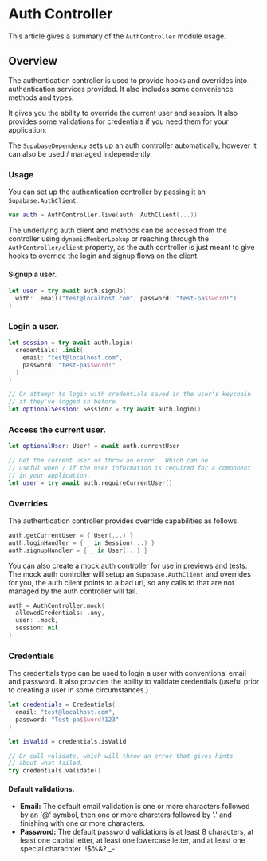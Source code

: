# Auth Controller

This article gives a summary of the ``AuthController`` module usage.

## Overview

The authentication controller is used to provide hooks and overrides into authentication
services provided.  It also includes some convenience methods and types.

It gives you the ability to override the current user and session.  It also provides some
validations for credentials if you need them for your application.

The ``SupabaseDependency`` sets up an auth controller automatically, however it can 
also be used / managed independently.

### Usage

You can set up the authentication controller by passing it an `Supabase.AuthClient`.

```swift
var auth = AuthController.live(auth: AuthClient(...))
```

The underlying auth client and methods can be accessed from the controller using `dynamicMemberLookup`
or reaching through the ``AuthController/client`` property, as the auth controller is just meant to give
hooks to override the login and signup flows on the client.

#### Signup a user.

```swift
let user = try await auth.signUp(
  with: .email("test@localhost.com", password: "test-pa$$word!")
)
```

### Login a user.

```swift
let session = try await auth.login(
  credentials: .init(
    email: "test@localhost.com", 
    password: "test-pa$$word!"
  )
)

// Or attempt to login with credentials saved in the user's keychain
// if they've logged in before.
let optionalSession: Session? = try await auth.login()
```

### Access the current user.

```swift
let optionalUser: User? = await auth.currentUser

// Get the current user or throw an error.  Which can be
// useful when / if the user information is required for a component
// in your application.
let user = try await auth.requireCurrentUser()
```

### Overrides

The authentication controller provides override capabilities as follows.

```swift
auth.getCurrentUser = { User(...) }
auth.loginHandler = { _ in Session(...) }
auth.signupHandler = { _ in User(...) }
```

You can also create a mock auth controller for use in previews and tests.  The mock
auth controller will setup an `Supabase.AuthClient` and overrides for you, the auth client
points to a bad url, so any calls to that are not managed by the auth controller will
fail.

```swift
auth = AuthController.mock(
  allowedCredentials: .any,
  user: .mock,
  session: nil
)
```

### Credentials

The credentials type can be used to login a user with conventional email and password.
It also provides the ability to validate credentials (useful prior to creating a user in 
some circumstances.)

```swift
let credentials = Credentials(
  email: "test@localhost.com",
  password: "Test-pa$$word!123"
)

let isValid = credentials.isValid

// Or call validate, which will throw an error that gives hints 
// about what failed.
try credentials.validate()
```

#### Default validations.

- **Email:** The default email validation is one or more characters followed by an
'@' symbol, then one or more charcters followed by '.' and finishing with
one or more characters.
- **Password:** The default password validations is at least 8 characters, at least one
capital letter, at least one lowercase letter, and at least one special charachter '!$%&?._-'
